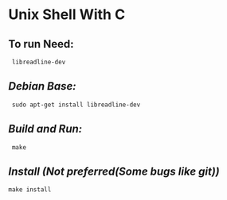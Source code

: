 # **Unix Shell With C**
## To run Need:
     libreadline-dev
## ***Debian Base:***
     sudo apt-get install libreadline-dev
## ***Build and Run:***
     make
## ***Install (Not preferred(Some bugs like git))***
    make install